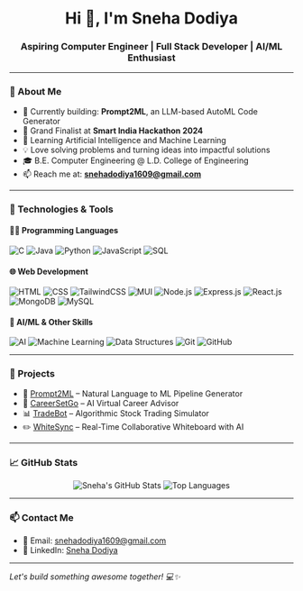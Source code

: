 <h1 align="center">Hi 👋, I'm Sneha Dodiya</h1>
<h3 align="center">Aspiring Computer Engineer | Full Stack Developer | AI/ML Enthusiast</h3>

---

### 🧠 About Me
- 🔭 Currently building: **Prompt2ML**, an LLM-based AutoML Code Generator  
- 🌟 Grand Finalist at **Smart India Hackathon 2024**  
- 🌱 Learning Artificial Intelligence and Machine Learning  
- 💡 Love solving problems and turning ideas into impactful solutions  
- 🎓 B.E. Computer Engineering @ L.D. College of Engineering  
- 📫 Reach me at: **snehadodiya1609@gmail.com**

---

### 🚀 Technologies & Tools

#### 👩‍💻 Programming Languages
![C](https://img.shields.io/badge/C-00599C?style=flat&logo=c&logoColor=white)
![Java](https://img.shields.io/badge/Java-ED8B00?style=flat&logo=java&logoColor=white)
![Python](https://img.shields.io/badge/Python-3776AB?style=flat&logo=python&logoColor=white)
![JavaScript](https://img.shields.io/badge/JavaScript-F7DF1E?style=flat&logo=javascript&logoColor=black)
![SQL](https://img.shields.io/badge/SQL-4479A1?style=flat&logo=postgresql&logoColor=white)

#### 🌐 Web Development
![HTML](https://img.shields.io/badge/HTML5-E34F26?style=flat&logo=html5&logoColor=white)
![CSS](https://img.shields.io/badge/CSS3-1572B6?style=flat&logo=css3&logoColor=white)
![TailwindCSS](https://img.shields.io/badge/TailwindCSS-06B6D4?style=flat&logo=tailwindcss&logoColor=white)
![MUI](https://img.shields.io/badge/MUI-007FFF?style=flat&logo=mui&logoColor=white)
![Node.js](https://img.shields.io/badge/Node.js-339933?style=flat&logo=node.js&logoColor=white)
![Express.js](https://img.shields.io/badge/Express.js-000000?style=flat&logo=express&logoColor=white)
![React.js](https://img.shields.io/badge/React-61DAFB?style=flat&logo=react&logoColor=black)
![MongoDB](https://img.shields.io/badge/MongoDB-4EA94B?style=flat&logo=mongodb&logoColor=white)
![MySQL](https://img.shields.io/badge/MySQL-4479A1?style=flat&logo=mysql&logoColor=white)

#### 🧠 AI/ML & Other Skills
![AI](https://img.shields.io/badge/Artificial%20Intelligence-black?style=flat)
![Machine Learning](https://img.shields.io/badge/Machine%20Learning-blueviolet?style=flat)
![Data Structures](https://img.shields.io/badge/DSA-green?style=flat)
![Git](https://img.shields.io/badge/Git-F05032?style=flat&logo=git&logoColor=white)
![GitHub](https://img.shields.io/badge/GitHub-181717?style=flat&logo=github&logoColor=white)

---

### 💼 Projects
- 🚀 [Prompt2ML](https://github.com/snehadodiya/PromptToModel) – Natural Language to ML Pipeline Generator  
- 🎯 [CareerSetGo](https://github.com/snehadodiya/TicTechToe) – AI Virtual Career Advisor  
- 📊 [TradeBot](https://github.com/snehadodiya/DSA-TradeBot) – Algorithmic Stock Trading Simulator  
- ✏️ [WhiteSync](https://github.com/snehadodiya/whiteboard) – Real-Time Collaborative Whiteboard with AI  

---

### 📈 GitHub Stats

<p align="center">
  <img src="https://github-readme-stats.vercel.app/api?username=snehadodiya&show_icons=true&theme=tokyonight" alt="Sneha's GitHub Stats" />
  <img src="https://github-readme-stats.vercel.app/api/top-langs/?username=snehadodiya&layout=compact&theme=tokyonight" alt="Top Languages" />
</p>

---

### 📫 Contact Me

- 💌 Email: [snehadodiya1609@gmail.com](mailto:snehadodiya1609@gmail.com)  
- 🔗 LinkedIn: [Sneha Dodiya](https://linkedin.com/in/sneha-dodiya)  

---

*Let's build something awesome together! 💻✨*
